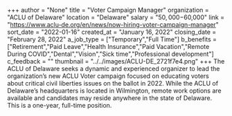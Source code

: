 +++
author = "None"
title = "Voter Campaign Manager"
organization = "ACLU of Delaware"
location = "Delaware"
salary = "$50,000-$60,000"
link = "https://www.aclu-de.org/en/news/now-hiring-voter-campaign-manager"
sort_date = "2022-01-16"
created_at = "January 16, 2022"
closing_date = "February 28, 2022"
a_job_type = ["Temporary","Full Time"]
b_benefits = ["Retirement","Paid Leave","Health Insurance","Paid Vacation","Remote During COVID","Dental","Vision","Sick time","Professional development"]
c_feedback = ""
thumbnail = "../../images/ACLU-DE_2721f7e4.png"
+++
The ACLU of Delaware seeks a dynamic and experienced organizer to lead the organization’s new ACLU Voter campaign focused on educating voters about critical civil liberties issues on the ballot in 2022.
While the ACLU of Delaware’s headquarters is located in Wilmington, remote work options are available and candidates may reside anywhere in the state of Delaware.
This is a one-year, full-time position.